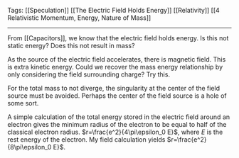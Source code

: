 Tags: [[Speculation]] [[The Electric Field Holds Energy]] [[Relativity]] [[4 Relativistic Momentum, Energy, Nature of Mass]]
___
From [[Capacitors]], we know that the electric field holds energy. Is this not static energy? Does this not result in mass? 

As the source of the electric field accelerates, there is magnetic field. This is extra kinetic energy. Could we recover the mass energy relationship by only considering the field surrounding charge? Try this. 

For the total mass to not diverge, the singularity at the center of the field source must be avoided. Perhaps the center of the field source is a hole of some sort. 

A simple calculation of the total energy stored in the electric field around an electron gives the minimum radius of the electron to be equal to half of the classical electron radius. $r=\frac{e^2}{4\pi\epsilon_0 E}$, where $E$ is the rest energy of the electron. My field calculation yields $r=\frac{e^2}{8\pi\epsilon_0 E}$.

